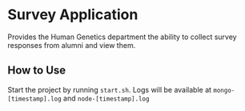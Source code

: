 # Survey Application

Provides the Human Genetics department the ability to collect survey responses from alumni and view them.

## How to Use

Start the project by running `start.sh`.
Logs will be available at `mongo-[timestamp].log` and `node-[timestamp].log`